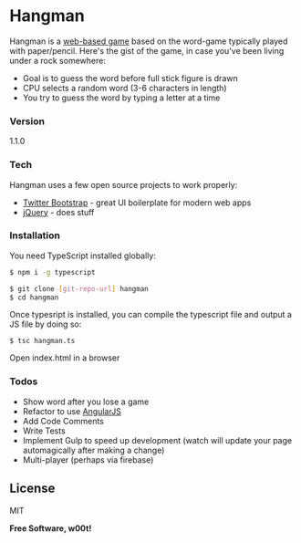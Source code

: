 # Hangman

Hangman is a [web-based game] based on the word-game typically played with paper/pencil. Here's the gist of the game, in case you've been living under a rock somewhere:

  - Goal is to guess the word before full stick figure is drawn
  - CPU selects a random word (3-6 characters in length)
  - You try to guess the word by typing a letter at a time

### Version
1.1.0

### Tech

Hangman uses a few open source projects to work properly:

* [Twitter Bootstrap] - great UI boilerplate for modern web apps
* [jQuery] - does stuff

### Installation

You need TypeScript installed globally:

```sh
$ npm i -g typescript
```

```sh
$ git clone [git-repo-url] hangman
$ cd hangman
```

Once typesript is installed, you can compile the typescript file and output a JS file by doing so:
```
$ tsc hangman.ts
```

Open index.html in a browser


### Todos

 - Show word after you lose a game
 - Refactor to use [AngularJS]
 - Add Code Comments
 - Write Tests
 - Implement Gulp to speed up development (watch will update your page automagically after making a change)
 - Multi-player (perhaps via firebase)

License
----

MIT


**Free Software, w00t!**

[//]: # (These are reference links used in the body of this note and get stripped out when the markdown processor does its job. There is no need to format nicely because it shouldn't be seen. Thanks SO - http://stackoverflow.com/questions/4823468/store-comments-in-markdown-syntax)

   [web-based game]:<http://paranoidplastictree.github.io/hangman>
   [git-repo-url]: <https://github.com/paranoidplastictree/hangman.git>
   [tim storms]: <http://timstorms.me>
   [@bowtiekiller]: <http://twitter.com/bowtiekiller>
   [Twitter Bootstrap]: <http://twitter.github.com/bootstrap/>
   [jQuery]: <http://jquery.com>
   [AngularJS]: <http://angularjs.org>
   
